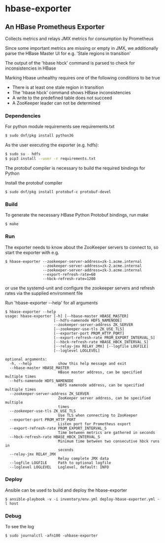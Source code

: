 # hbase-exporter

## An HBase Prometheus Exporter

Collects metrics and relays JMX metrics for consumption by Prometheus

Since some important metrics are missing or empty in JMX, we additionally parse the HBase Master UI
for e.g. 'Stale regions in transition'

The output of the 'hbase hbck' command is parsed to check for inconsistencies in HBase

Marking Hbase unhealthy requires one of the following conditions to be true
- There is at least one stale region in transition
- The 'hbase hbck' command shows HBase inconsistencies
- A write to the predefined table does not succeed
- A ZooKeeper leader can not be determined


### Dependencies
For python module requirements see requirements.txt
```sh
$ sudo dnf/pkg install python36
```

As the user executing the exporter (e.g. hdfs):
```sh
$ sudo su - hdfs
$ pip3 install --user -r requirements.txt
```

The protobuf compiler is necessary to build the required bindings for Python

Install the protobuf compiler
```
$ sudo dnf/pkg install protobuf-c protobuf-devel
```

### Build
To generate the necessary HBase Python Protobuf bindings, run make
```
$ make
```

### Run
The exporter needs to know about the ZooKeeper servers to connect to, so start
the exporter with e.g.
```
$ hbase-exporter --zookeeper-server-address=zk-1.acme.internal
                 --zookeeper-server-address=zk-2.acme.internal
                 --zookeeper-server-address=zk-3.acme.internal
                 --export-refresh-rate=60
                 --hbck-refresh-rate=1200
```
or use the systemd-unit and configure the zookeeper servers and refresh rates via the supplied environment file

Run 'hbase-exporter --help' for all arguments
```
$ hbase-exporter --help
usage: hbase-exporter [-h] [--hbase-master HBASE_MASTER]
                      [--hdfs-namenode HDFS_NAMENODE]
                      --zookeeper-server-address ZK_SERVER
                      [--zookeeper-use-tls ZK_USE_TLS]
                      [--exporter-port PROM_HTTP_PORT]
                      [--export-refresh-rate PROM_EXPORT_INTERVAL_S]
                      [--hbck-refresh-rate HBASE_HBCK_INTERVAL_S]
                      [--relay-jmx RELAY_JMX] [--logfile LOGFILE]
                      [--loglevel LOGLEVEL]

optional arguments:
  -h, --help            show this help message and exit
  --hbase-master HBASE_MASTER
                        HBase master address, can be specified multiple times
  --hdfs-namenode HDFS_NAMENODE
                        HDFS namenode address, can be specified multiple times
  --zookeeper-server-address ZK_SERVER
                        ZooKeeper server address, can be specified multiple
                        times
  --zookeeper-use-tls ZK_USE_TLS
                        Use TLS when connecting to ZooKeeper
  --exporter-port PROM_HTTP_PORT
                        Listen port for Prometheus export
  --export-refresh-rate PROM_EXPORT_INTERVAL_S
                        Time between metrics are gathered in seconds
  --hbck-refresh-rate HBASE_HBCK_INTERVAL_S
                        Minimum time between two consecutive hbck runs in
                        seconds
  --relay-jmx RELAY_JMX
                        Relay complete JMX data
  --logfile LOGFILE     Path to optional logfile
  --loglevel LOGLEVEL   Loglevel, default: INFO
```

### Deploy
Ansible can be used to build and deploy the hbase-exporter
```
$ ansible-playbook -v -i inventory/env.yml deploy-hbase-exporter.yml -l host
````

### Debug
To see the log
```
$ sudo journalctl -afn100 -uhbase-exporter
```
